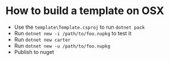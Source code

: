 # How to build a template on OSX

 - Use the `template\Template.csproj` to run `dotnet pack`
 - Run `dotnet new -i /path/to/foo.nupkg` to test it
 - Run `dotnet new carter`
 - Run `dotnet new -u /path/to/foo.nupkg`
 - Publish to nuget